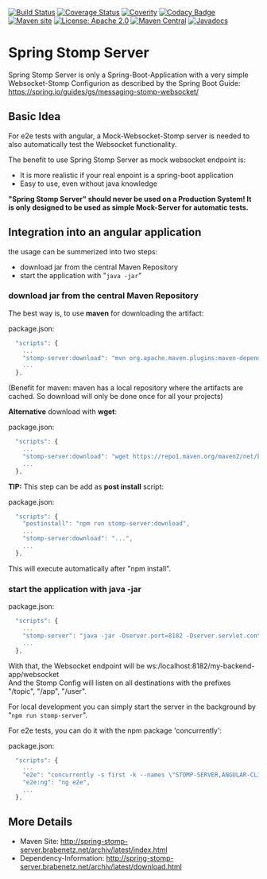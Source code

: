 [![Build Status](https://secure.travis-ci.org/brabenetz/spring-stomp-server.png?branch=master)](http://travis-ci.org/brabenetz/spring-stomp-server)
[![Coverage Status](https://coveralls.io/repos/brabenetz/spring-stomp-server/badge.svg?branch=code-quality)](https://coveralls.io/github/brabenetz/spring-stomp-server?branch=code-quality)
[![Coverity](https://scan.coverity.com/projects/10666/badge.svg)](https://scan.coverity.com/projects/brabenetz-spring-stomp-server)
[![Codacy Badge](https://api.codacy.com/project/badge/Grade/8f5c89c8143444b6ae39dddb1f329b8f)](https://www.codacy.com/app/brabenetz/spring-stomp-server?utm_source=github.com&amp;utm_medium=referral&amp;utm_content=brabenetz/spring-stomp-server&amp;utm_campaign=Badge_Grade)
[![Maven site](https://img.shields.io/badge/Maven-site-blue.svg)](http://spring-stomp-server.brabenetz.net/archiv/latest/)
[![License: Apache 2.0](https://img.shields.io/badge/license-Apache_2.0-brightgreen.svg)](https://github.com/brabenetz/spring-stomp-server/blob/master/LICENSE.txt)
[![Maven Central](https://maven-badges.herokuapp.com/maven-central/net.brabenetz.app/spring-stomp-server/badge.svg)](https://maven-badges.herokuapp.com/maven-central/net.brabenetz.lib/spring-stomp-server)
[![Javadocs](http://www.javadoc.io/badge/net.brabenetz.app/spring-stomp-server.svg)](http://www.javadoc.io/doc/net.brabenetz.app/spring-stomp-server)

# Spring Stomp Server

Spring Stomp Server is only a Spring-Boot-Application with a very simple Websocket-Stomp Configurion as described by the Spring Boot Guide: \
https://spring.io/guides/gs/messaging-stomp-websocket/


<!-- MACRO{toc} -->

## Basic Idea

For e2e tests with angular, a Mock-Websocket-Stomp server is needed to also automatically test the Websocket functionality.

The benefit to use Spring Stomp Server as mock websocket endpoint is:

  * It is more realistic if your real enpoint is a spring-boot application
  * Easy to use, even without java knowledge

**"Spring Stomp Server" should never be used on a Production System! It is only designed to be used as simple Mock-Server for automatic tests.**

## Integration into an angular application

the usage can be summerized into two steps:

* download jar from the central Maven Repository
* start the application with "`java -jar`" 

### download jar from the central Maven Repository

The best way is, to use **maven** for downloading the artifact:

package.json:
``` js
  "scripts": {
    ...
    "stomp-server:download": "mvn org.apache.maven.plugins:maven-dependency-plugin:3.0.0:copy -Dartifact=net.brabenetz.app:spring-stomp-server:1.0.0 -DoutputDirectory=./target -Dmdep.stripVersion=true",
    ...
  },
```
(Benefit for maven: maven has a local repository where the artifacts are cached. So download will only be done once for all your projects)

**Alternative** download with **wget**:

package.json:
``` js
  "scripts": {
    ...
    "stomp-server:download": "wget https://repo1.maven.org/maven2/net/brabenetz/app/spring-stomp-server/1.0.0/spring-stomp-server-1.0.0.jar -O ./target/spring-stomp-server.jar",
    ...
  },
```

**TIP:** This step can be add as **post install** script:

package.json:
``` js
  "scripts": {
    "postinstall": "npm run stomp-server:download",
    ...
    "stomp-server:download": "...",
    ...
  },
```
This will execute automatically after "npm install".


### start the application with java -jar

package.json:
``` js
  "scripts": {
    ...
    "stomp-server": "java -jar -Dserver.port=8182 -Dserver.servlet.context-path=/my-backend-app -Dspring-stomp-server.destination-prefixes=/topic,/app,/user -Dspring-stomp-server.websocket-endpoints=/websocket ./target/spring-stomp-server.jar ",
    ...
  },
```
With that, the Websocket endpoint will be ws:/localhost:8182/my-backend-app/websocket \
And the Stomp Config will listen on all destinations with the prefixes "/topic", "/app", "/user".

For local development you can simply start the server in the background by "`npm run stomp-server`".

For e2e tests, you can do it with the npm package 'concurrently':

package.json:
``` js
  "scripts": {
    ...
    "e2e": "concurrently -s first -k --names \"STOMP-SERVER,ANGULAR-CLI\" --prefix \"[{name}]\" \"npm run stomp-server\" \"npm run e2e:ng\"",
    "e2e:ng": "ng e2e",
    ...
  },
```


## More Details

  * Maven Site: http://spring-stomp-server.brabenetz.net/archiv/latest/index.html
  * Dependency-Information: http://spring-stomp-server.brabenetz.net/archiv/latest/download.html


